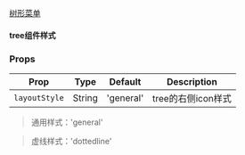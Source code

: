 [树形菜单](https://gitlab.com/ejresearch/infra_front/ej-ui/-/issues/6)
#### tree组件样式

### Props

| Prop | Type | Default | Description |
|---|---|---|---|
| `layoutStyle` | String | 'general'| tree的右侧icon样式 |


> 通用样式：'general'

> 虚线样式：'dottedline'

